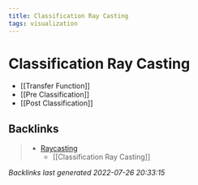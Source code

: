 ```yaml
---
title: Classification Ray Casting
tags: visualization
---
```


# Classification Ray Casting
- [[Transfer Function]]
- [[Pre Classification]]
- [[Post Classification]]


































































































## Backlinks

> - [Raycasting](Raycasting.md)
>   - [[Classification Ray Casting]]

_Backlinks last generated 2022-07-26 20:33:15_
